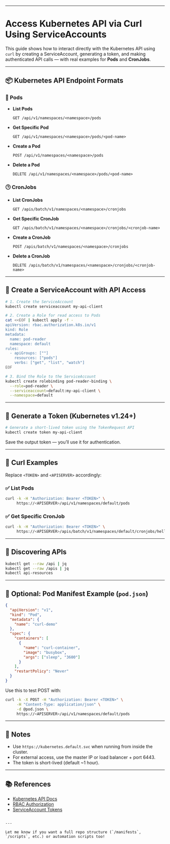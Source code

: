 
---


# Access Kubernetes API via Curl Using ServiceAccounts 

This guide shows how to interact directly with the Kubernetes API using `curl` by creating a ServiceAccount, generating a token, and making authenticated API calls — with real examples for **Pods** and **CronJobs**.

---

## 📦 Kubernetes API Endpoint Formats

### 🧪 Pods

- **List Pods**
  ```
  GET /api/v1/namespaces/<namespace>/pods
  ```

- **Get Specific Pod**
  ```
  GET /api/v1/namespaces/<namespace>/pods/<pod-name>
  ```

- **Create a Pod**
  ```
  POST /api/v1/namespaces/<namespace>/pods
  ```

- **Delete a Pod**
  ```
  DELETE /api/v1/namespaces/<namespace>/pods/<pod-name>
  ```

### 🕒 CronJobs

- **List CronJobs**
  ```
  GET /apis/batch/v1/namespaces/<namespace>/cronjobs
  ```

- **Get Specific CronJob**
  ```
  GET /apis/batch/v1/namespaces/<namespace>/cronjobs/<cronjob-name>
  ```

- **Create a CronJob**
  ```
  POST /apis/batch/v1/namespaces/<namespace>/cronjobs
  ```

- **Delete a CronJob**
  ```
  DELETE /apis/batch/v1/namespaces/<namespace>/cronjobs/<cronjob-name>
  ```

---

## 🔐 Create a ServiceAccount with API Access

```bash
# 1. Create the ServiceAccount
kubectl create serviceaccount my-api-client

# 2. Create a Role for read access to Pods
cat <<EOF | kubectl apply -f -
apiVersion: rbac.authorization.k8s.io/v1
kind: Role
metadata:
  name: pod-reader
  namespace: default
rules:
  - apiGroups: [""]
    resources: ["pods"]
    verbs: ["get", "list", "watch"]
EOF

# 3. Bind the Role to the ServiceAccount
kubectl create rolebinding pod-reader-binding \
  --role=pod-reader \
  --serviceaccount=default:my-api-client \
  --namespace=default
```

---

## 🧪 Generate a Token (Kubernetes v1.24+)

```bash
# Generate a short-lived token using the TokenRequest API
kubectl create token my-api-client
```

Save the output token — you’ll use it for authentication.

---

## 🔄 Curl Examples

Replace `<TOKEN>` and `<APISERVER>` accordingly:

### ✅ List Pods
```bash
curl -k -H "Authorization: Bearer <TOKEN>" \
     https://<APISERVER>/api/v1/namespaces/default/pods
```

### ✅ Get Specific CronJob
```bash
curl -k -H "Authorization: Bearer <TOKEN>" \
     https://<APISERVER>/apis/batch/v1/namespaces/default/cronjobs/hello-cron
```

---

## 📍 Discovering APIs

```bash
kubectl get --raw /api | jq
kubectl get --raw /apis | jq
kubectl api-resources
```

---

## 📁 Optional: Pod Manifest Example (`pod.json`)
```json
{
  "apiVersion": "v1",
  "kind": "Pod",
  "metadata": {
    "name": "curl-demo"
  },
  "spec": {
    "containers": [
      {
        "name": "curl-container",
        "image": "busybox",
        "args": ["sleep", "3600"]
      }
    ],
    "restartPolicy": "Never"
  }
}
```

Use this to test POST with:
```bash
curl -k -X POST -H "Authorization: Bearer <TOKEN>" \
     -H "Content-Type: application/json" \
     -d @pod.json \
     https://<APISERVER>/api/v1/namespaces/default/pods
```

---

## 📌 Notes

- Use `https://kubernetes.default.svc` when running from inside the cluster.
- For external access, use the master IP or load balancer + port 6443.
- The token is short-lived (default ~1 hour).

---

## 📚 References

- [Kubernetes API Docs](https://kubernetes.io/docs/reference/generated/kubernetes-api/)
- [RBAC Authorization](https://kubernetes.io/docs/reference/access-authn-authz/rbac/)
- [ServiceAccount Tokens](https://kubernetes.io/docs/concepts/security/service-accounts/)
```

---

Let me know if you want a full repo structure (`/manifests`, `/scripts`, etc.) or automation scripts too!
